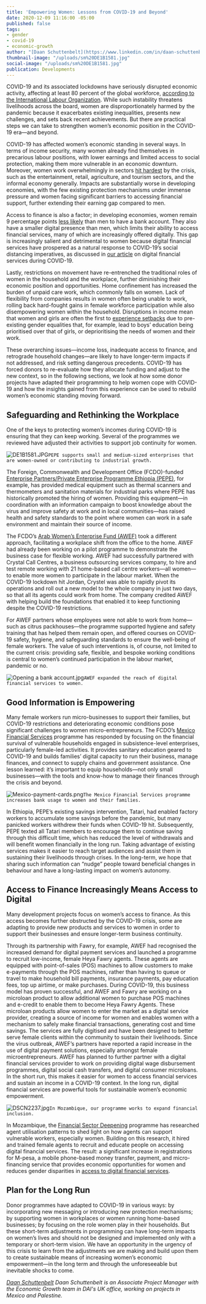 ```yaml
---
title: 'Empowering Women: Lessons from COVID-19 and Beyond'
date: 2020-12-09 11:16:00 -05:00
published: false
tags:
- gender
- covid-19
- economic-growth
author: "[Daan Schuttenbelt](https://www.linkedin.com/in/daan-schuttenbelt-a24764b7/)"
thumbnail-image: "/uploads/sm%20DE1B1581.jpg"
social-image: "/uploads/sm%20DE1B1581.jpg"
publication: Developments
---
```


COVID-19 and its associated lockdowns have seriously disrupted economic activity, affecting at least 80 percent of the global workforce, [according to the International Labour Organization](https://www.unwomen.org/-/media/headquarters/attachments/sections/library/publications/2020/policy-brief-the-impact-of-covid-19-on-women-en.pdf?la=en&vs=140). While such instability threatens livelihoods across the board, women are disproportionately harmed by the pandemic because it exacerbates existing inequalities, presents new challenges, and sets back recent achievements. But there are practical steps we can take to strengthen women’s economic position in the COVID-19 era—and beyond. 






COVID-19 has affected women’s economic standing in several ways. In terms of income security, many women already find themselves in precarious labour positions, with lower earnings and limited access to social protection, making them more vulnerable in an economic downturn. Moreover, women work overwhelmingly in sectors [hit hardest](https://www.care-international.org/news/press-releases/new-study-covid-19-condemns-millions-of-women-to-poverty-when-they-could-be-a-solution-to-prosperity) by the crisis, such as the entertainment, retail, agriculture, and tourism sectors, and the informal economy generally. Impacts are substantially worse in developing economies, with the few existing protection mechanisms under immense pressure and women facing significant barriers to accessing financial support, further extending their earning gap compared to men. 

Access to finance is also a factor; in developing economies, women remain 9 percentage points [less likely](https://globalfindex.worldbank.org/#related_sec_focus) than men to have a bank account. They also have a smaller digital presence than men, which limits their ability to access financial services, many of which are increasingly offered digitally. This gap is increasingly salient and detrimental to women because digital financial services have prospered as a natural response to COVID-19’s social distancing imperatives, as discussed in [our article](https://dai-global-developments.com/articles/how-can-digital-financial-services-be-utilised-in-response-to-covid-19) on digital financial services during COVID-19. 

Lastly, restrictions on movement have re-entrenched the traditional roles of women in the household and the workplace, further diminishing their economic position and opportunities. Home confinement has increased the burden of unpaid care work, which commonly falls on women. Lack of flexibility from companies results in women often being unable to work, rolling back hard-fought gains in female workforce participation while also disempowering women within the household. Disruptions in income mean that women and girls are often the first to [experience setbacks](https://www.icrw.org/wp-content/uploads/2020/04/cweee_covid_and_wee_brief_final.pdf) due to pre-existing gender equalities that, for example, lead to boys’ education being prioritised over that of girls, or deprioritising the needs of women and their work. 

These overarching issues—income loss, inadequate access to finance, and retrograde household changes—are likely to have longer-term impacts if not addressed, and risk setting dangerous precedents. COVID-19 has forced donors to re-evaluate how they allocate funding and adjust to the new context, so in the following sections, we look at how some donor projects have adapted their programming to help women cope with COVID-19 and how the insights gained from this experience can be used to rebuild women’s economic standing moving forward.

## Safeguarding and Rethinking the Workplace

One of the keys to protecting women’s incomes during COVID-19 is ensuring that they can keep working. Several of the programmes we reviewed have adjusted their activities to support job continuity for women. 

![DE1B1581.JPG](/uploads/DE1B1581.JPG)`PEPE supports small and medium-sized enterprises that are women-owned or contributing to industrial growth.`

The Foreign, Commonwealth and Development Office (FCDO)-funded [Enterprise Partners/Private Enterprise Programme Ethiopia (PEPE)](https://www.dai.com/our-work/projects/ethiopia-private-enterprise-programme-ethiopia-pepe), for example, has provided medical equipment such as thermal scanners and thermometers and sanitation materials for industrial parks where PEPE has historically promoted the hiring of women. Providing this equipment—in coordination with an information campaign to boost knowledge about the virus and improve safety at work and in local communities—has raised health and safety standards to the point where women can work in a safe environment and maintain their source of income. 

The FCDO’s [Arab Women’s Enterprise Fund (AWEF)](https://www.dai.com/our-work/projects/jordan-egypt-and-palestine-arab-women-enterprise-fund) took a different approach, facilitating a workplace shift from the office to the home. AWEF had already been working on a pilot programme to demonstrate the business case for flexible working. AWEF had successfully partnered with Crystal Call Centres, a business outsourcing services company, to hire and test remote working with 21 home-based call centre workers—all women—to enable more women to participate in the labour market. When the COVID-19 lockdown hit Jordan, Crystel was able to rapidly pivot its operations and roll out a new model to the whole company in just two days, so that all its agents could work from home. The company credited AWEF with helping build the foundations that enabled it to keep functioning despite the COVID-19 restrictions.
 
For AWEF partners whose employees were not able to work from home—such as citrus packhouses—the programme supported hygiene and safety training that has helped them remain open, and offered courses on COVID-19 safety, hygiene, and safeguarding standards to ensure the well-being of female workers. The value of such interventions is, of course, not limited to the current crisis: providing safe, flexible, and bespoke working conditions is central to women’s continued participation in the labour market, pandemic or no.

![Opening a bank account.jpg](/uploads/Opening%20a%20bank%20account.jpg)`AWEF expanded the reach of digital financial services to women.`

## Good Information is Empowering

Many female workers run micro-businesses to support their families, but COVID-19 restrictions and deteriorating economic conditions pose significant challenges to women micro-entrepreneurs. The FCDO’s [Mexico Financial Services](https://www.dai.com/our-work/projects/mexico-prosperity-fund-mexico-financial-services-programme) programme has responded by focusing on the financial survival of vulnerable households engaged in subsistence-level enterprises, particularly female-led activities. It provides sanitary education geared to COVID-19 and builds families’ digital capacity to run their business, manage finances, and connect to supply chains and government assistance. One lesson learned: it’s important to equip households—not only small businesses—with the tools and know-how to manage their finances through the crisis and beyond. 

![Mexico-payment-cards.png](/uploads/Mexico-payment-cards.png)`The Mexico Financial Services programme increases bank usage to women and their families.`

In Ethiopia, PEPE’s existing savings intervention, Tatari, had enabled factory workers to accumulate some savings before the pandemic, but many panicked workers withdrew their funds when COVID-19 hit. Subsequently, PEPE texted all Tatari members to encourage them to continue saving through this difficult time, which has reduced the level of withdrawals and will benefit women financially in the long run. Taking advantage of existing services makes it easier to reach target audiences and assist them in sustaining their livelihoods through crises. In the long-term, we hope that sharing such information can “nudge” people toward beneficial changes in behaviour and have a long-lasting impact on women’s autonomy. 

## Access to Finance Increasingly Means Access to Digital

Many development projects focus on women’s access to finance. As this access becomes further obstructed by the COVID-19 crisis, some are adapting to provide new products and services to women in order to support their businesses and ensure longer-term business continuity. 

Through its partnership with Fawry, for example, AWEF had recognised the increased demand for digital payment services and launched a programme to recruit low-income, female Heya Fawry agents. These agents are equipped with point-of-sales (POS) machines to allow customers to make e-payments through the POS machines, rather than having to queue or travel to make household bill payments, insurance payments, pay education fees, top up airtime, or make purchases. During COVID-19, this business model has proven successful, and AWEF and Fawry are working on a microloan product to allow additional women to purchase POS machines and e-credit to enable them to become Heya Fawry Agents. These microloan products allow women to enter the market as a digital service provider, creating a source of income for women and enables women with a mechanism to safely make financial transactions, generating cost and time savings. The services are fully digitised and have been designed to better serve female clients within the community to sustain their livelihoods. Since the virus outbreak, AWEF’s partners have reported a rapid increase in the use of digital payment solutions, especially amongst female microentrepreneurs. AWEF has planned to further partner with a digital financial services provider to work on providing digital wage disbursement programmes, digital social cash transfers, and digital consumer microloans. In the short run, this makes it easier for women to access financial services and sustain an income in a COVID-19 context. In the long run, digital financial services are powerful tools for sustainable women’s economic empowerment.

![DSCN2237.jpg](/uploads/DSCN2237.jpg)`In Mozambique, our programme works to expand financial inclusion.`

In Mozambique, the [Financial Sector Deepening](https://www.dai.com/our-work/projects/mozambique-financial-sector-deepening-fsdmoc) programme has researched agent utilisation patterns to shed light on how agents can support vulnerable workers, especially women. Building on this research, it hired and trained female agents to recruit and educate people on accessing digital financial services. The result: a significant increase in registrations for M-pesa, a mobile phone-based money transfer, payment, and micro-financing service that provides economic opportunities for women and reduces gender disparities in [access to digital financial services](https://dai-global-developments.com/articles/how-can-digital-financial-services-be-utilised-in-response-to-covid-19). 

## Plan for the Long Run

Donor programmes have adapted to COVID-19 in various ways: by incorporating new messaging or introducing new protection mechanisms; by supporting women in workplaces or women running home-based businesses; by focusing on the role women play in their households. But these short-term adjustments in programming can have long-term impacts on women’s lives and should not be designed and implemented only with a temporary or short-term vision. We have an opportunity in the urgency of this crisis to learn from the adjustments we are making and build upon them to create sustainable means of increasing women’s economic empowerment—in the long term and through the unforeseeable but inevitable shocks to come.

*[Daan Schuttenbelt](https://www.linkedin.com/in/daan-schuttenbelt-a24764b7/) Daan Schuttenbelt is an Associate Project Manager with the Economic Growth team in DAI's UK office, working on projects in Mexico and Palestine.*